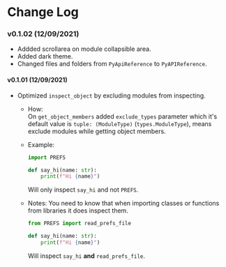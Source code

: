 # Change Log

### v0.1.02 (12/09/2021)
- Addded scrollarea on module collapsible area.
- Added dark theme.
- Changed files and folders from `PyApiReference` to `PyAPIReference`.

#### v0.1.01 (12/09/2021)
- Optimized `inspect_object` by excluding modules from inspecting.
	- How:  
		On `get_object_members` added `exclude_types` parameter which it's default value is `tuple: (ModuleType)` (`types.ModuleType`), means exclude modules while getting object members.

	- Example:
		```py
		import PREFS

		def say_hi(name: str):
			print(f"Hi {name}")
		```
		Will only inspect `say_hi` and not `PREFS`.

	- Notes:
		You need to know that when importing classes or functions from libraries it does inspect them.
		```py
		from PREFS import read_prefs_file

		def say_hi(name: str):
			print(f"Hi {name}")
		```
		Will inspect `say_hi` **and** `read_prefs_file`.